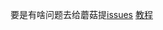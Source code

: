 要是有啥问题去给蘑菇提[issues][2]
[教程][1]


[1]: https://zky.gs/index.php/gossip/2020/21.html
[2]: https://github.com/qkqpttgf/OneManager-php/issues
